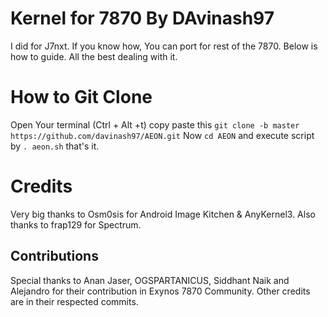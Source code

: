 # Kernel for 7870 By DAvinash97
I did for J7nxt. If you know how, You can port for rest of the 7870.
 Below is how to guide. All the best dealing with it.

# How to Git Clone
Open Your terminal (Ctrl + Alt +t) copy paste this
`git clone -b master https://github.com/davinash97/AEON.git`
Now
`cd AEON`
and execute script by
`. aeon.sh`
that's it.

# Credits
Very big thanks to Osm0sis for Android Image Kitchen & AnyKernel3.
Also thanks to frap129 for Spectrum.

## Contributions
Special thanks to Anan Jaser, OGSPARTANICUS, Siddhant Naik and Alejandro for their contribution in Exynos 7870 Community.
Other credits are in their respected commits.

